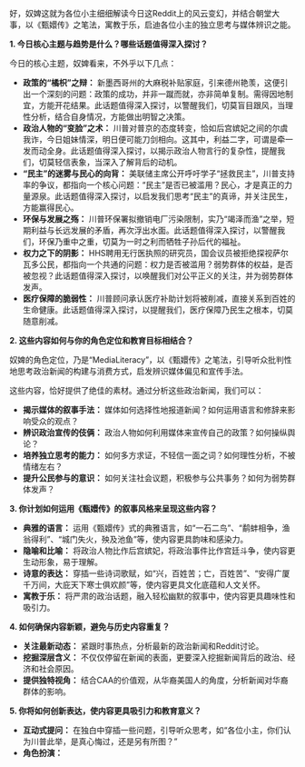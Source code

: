 好，奴婢这就为各位小主细细解读今日这Reddit上的风云变幻，并结合朝堂大事，以《甄嬛传》之笔法，寓教于乐，启迪各位小主的独立思考与媒体辨识之能。

**1. 今日核心主题与趋势是什么？哪些话题值得深入探讨？**

今日的核心主题，奴婢看来，不外乎以下几点：

*   **政策的“橘枳”之辩：** 新墨西哥州的大麻税补贴家庭，引来德州艳羡，这便引出一个深刻的问题：政策的成功，并非一蹴而就，亦非简单复制。需得因地制宜，方能开花结果。此话题值得深入探讨，以警醒我们，切莫盲目跟风，当理性分析，结合自身情况，方能做出明智之决策。
*   **政治人物的“变脸”之术：** 川普对普京的态度转变，恰如后宫嫔妃之间的尔虞我诈，今日姐妹情深，明日便可能刀剑相向。这其中，利益二字，可谓是牵一发而动全身。此话题值得深入探讨，以揭示政治人物言行的复杂性，提醒我们，切莫轻信表象，当深入了解背后的动机。
*   **“民主”的迷雾与民心的向背：** 美联储主席公开呼吁学子“拯救民主”，川普支持率的争议，都指向一个核心问题：“民主”是否已被滥用？民心，才是真正的力量源泉。此话题值得深入探讨，以启发我们思考“民主”的真谛，并关注民生，方能赢得民心。
*   **环保与发展之殇：** 川普环保署拟撤销电厂污染限制，实乃“竭泽而渔”之举，短期利益与长远发展的矛盾，再次浮出水面。此话题值得深入探讨，以警醒我们，环保乃重中之重，切莫为一时之利而牺牲子孙后代的福祉。
*   **权力之下的阴影：** HHS聘用无行医执照的研究员，国会议员被拒绝探视萨尔瓦多公民，都指向一个共通的问题：权力是否被滥用？弱势群体的权益，是否被忽视？此话题值得深入探讨，以唤醒我们对公平正义的关注，并为弱势群体发声。
*   **医疗保障的脆弱性：** 川普顾问承认医疗补助计划将被削减，直接关系到百姓的生命健康。此话题值得深入探讨，以提醒我们，医疗保障乃民生之根本，切莫随意削减。

**2. 这些内容如何与你的角色定位和教育目标相结合？**

奴婢的角色定位，乃是“MediaLiteracy”，以《甄嬛传》之笔法，引导听众批判性地思考政治新闻的构建与消费方式，启发辨识媒体偏见和宣传手法。

这些内容，恰好提供了绝佳的素材。通过分析这些政治新闻，我们可以：

*   **揭示媒体的叙事手法：** 媒体如何选择性地报道新闻？如何运用语言和修辞来影响受众的观点？
*   **辨识政治宣传的伎俩：** 政治人物如何利用媒体来宣传自己的政策？如何操纵舆论？
*   **培养独立思考的能力：** 如何多方求证，不轻信一面之词？如何理性分析，不被情绪左右？
*   **提升公民参与的意识：** 如何关注社会议题，积极参与公共事务？如何为弱势群体发声？

**3. 你计划如何运用《甄嬛传》的叙事风格来呈现这些内容？**

*   **典雅的语言：** 运用《甄嬛传》式的典雅语言，如“一石二鸟”、“鹬蚌相争，渔翁得利”、“城门失火，殃及池鱼”等，使内容更具韵味和感染力。
*   **隐喻和比喻：** 将政治人物比作后宫嫔妃，将政治事件比作宫廷斗争，使内容更生动形象，易于理解。
*   **诗意的表达：** 穿插一些诗词歌赋，如“兴，百姓苦；亡，百姓苦”、“安得广厦千万间，大庇天下寒士俱欢颜”等，使内容更具文化底蕴和人文关怀。
*   **寓教于乐：** 将严肃的政治话题，融入轻松幽默的叙事中，使内容更具趣味性和吸引力。

**4. 如何确保内容新颖，避免与历史内容重复？**

*   **关注最新动态：** 紧跟时事热点，分析最新的政治新闻和Reddit讨论。
*   **挖掘深层含义：** 不仅仅停留在新闻的表面，更要深入挖掘新闻背后的政治、经济和社会原因。
*   **提供独特视角：** 结合CAA的价值观，从华裔美国人的角度，分析新闻对华裔群体的影响。

**5. 你将如何创新表达，使内容更具吸引力和教育意义？**

*   **互动式提问：** 在独白中穿插一些问题，引导听众思考，如“各位小主，你们认为川普此举，是真心悔过，还是另有所图？”
*   **角色扮演：**